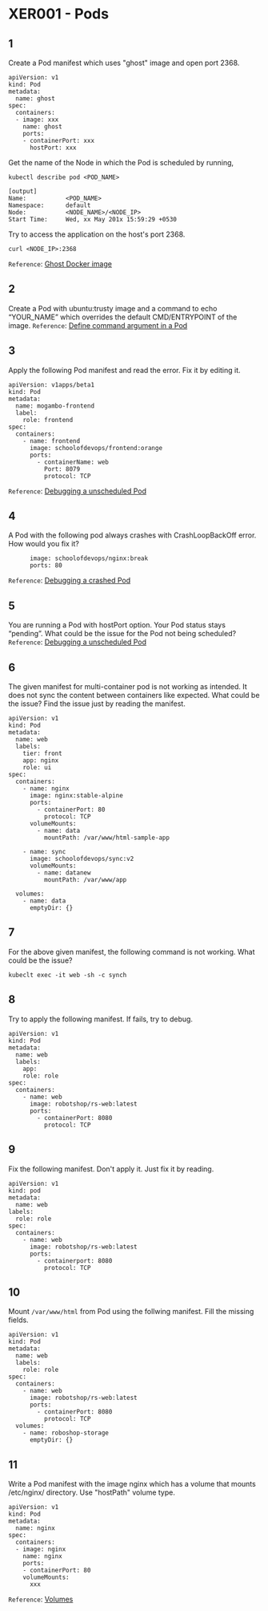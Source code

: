 # XER001 - Pods



## 1

Create a Pod manifest which uses "ghost" image and open port 2368.

```
apiVersion: v1
kind: Pod
metadata:
  name: ghost
spec:
  containers:
  - image: xxx
    name: ghost
    ports:
    - containerPort: xxx
      hostPort: xxx
```

Get the name of the Node in which the Pod is scheduled by running,
```
kubectl describe pod <POD_NAME>

[output]
Name:           <POD_NAME>
Namespace:      default
Node:           <NODE_NAME>/<NODE_IP>
Start Time:     Wed, xx May 201x 15:59:29 +0530
```

Try to access the application on the host's port 2368.

```
curl <NODE_IP>:2368
```

`Reference`: [Ghost Docker image](https://hub.docker.com/_/ghost/)

## 2

Create a Pod with ubuntu:trusty image and a command to echo “YOUR_NAME” which overrides the default CMD/ENTRYPOINT of the image.
`Reference`: [Define command argument in a Pod](https://kubernetes.io/docs/tasks/inject-data-application/define-command-argument-container/)

## 3

Apply the following Pod manifest and read the error. Fix it by editing it.
```
apiVersion: v1apps/beta1
kind: Pod
metadata:
  name: mogambo-frontend
  label:
    role: frontend
spec:
  containers:
    - name: frontend
      image: schoolofdevops/frontend:orange
      ports:
        - containerName: web
          Port: 8079
          protocol: TCP
```
`Reference`: [Debugging a unscheduled Pod](https://stackoverflow.com/questions/37302776/kubectl-get-pods-kubectl-get-pods-status-imagepullbackoff)

## 4

A Pod with the following pod always crashes with CrashLoopBackOff error. How would you fix it?

```
      image: schoolofdevops/nginx:break
      ports: 80
```
`Reference`: [Debugging a crashed Pod](https://sysdig.com/blog/debug-kubernetes-crashloopbackoff/)

## 5

You are running a Pod with hostPort option. Your Pod status stays “pending”. What could be the issue for the Pod not being scheduled?
`Reference`: [Debugging a unscheduled Pod](https://kubernetes.io/docs/tasks/debug-application-cluster/debug-application/#my-pod-stays-waiting)

## 6

The given manifest for multi-container pod is not working as intended. It does not sync the content between containers like expected. What could be the issue? Find the issue just by reading the manifest.

```
apiVersion: v1
kind: Pod
metadata:
  name: web
  labels:
    tier: front
    app: nginx
    role: ui
spec:
  containers:
    - name: nginx
      image: nginx:stable-alpine
      ports:
        - containerPort: 80
          protocol: TCP
      volumeMounts:
        - name: data
          mountPath: /var/www/html-sample-app

    - name: sync
      image: schoolofdevops/sync:v2
      volumeMounts:
        - name: datanew
          mountPath: /var/www/app

  volumes:
    - name: data
      emptyDir: {}
```

## 7

For the above given manifest, the following command is not working. What could be the issue?
```
kubeclt exec -it web -sh -c synch
```

## 8

Try to apply the following manifest. If fails, try to debug.
```
apiVersion: v1
kind: Pod
metadata:
  name: web
  labels:
    app:
    role: role
spec:
  containers:
    - name: web
      image: robotshop/rs-web:latest
      ports:
        - containerPort: 8080
          protocol: TCP
```

## 9

Fix the following manifest. Don't apply it. Just fix it by reading.
```
apiVersion: v1
kind: pod
metadata:
  name: web
labels:
  role: role
spec:
  containers:
    - name: web
      image: robotshop/rs-web:latest
      ports:
        - containerport: 8080
          protocol: TCP
```

## 10

Mount `/var/www/html` from Pod using the follwing manifest. Fill the missing fields.
```
apiVersion: v1
kind: Pod
metadata:
  name: web
  labels:
    role: role
spec:
  containers:
    - name: web
      image: robotshop/rs-web:latest
      ports:
        - containerPort: 8080
          protocol: TCP
  volumes:
    - name: roboshop-storage
      emptyDir: {}
```

## 11

Write a Pod manifest with the image nginx which has a volume that mounts /etc/nginx/ directory. Use "hostPath" volume type.
```
apiVersion: v1
kind: Pod
metadata:
  name: nginx
spec:
  containers:
  - image: nginx
    name: nginx
    ports:
    - containerPort: 80
    volumeMounts:
      xxx
```
`Reference`: [Volumes](https://kubernetes.io/docs/concepts/storage/volumes/)